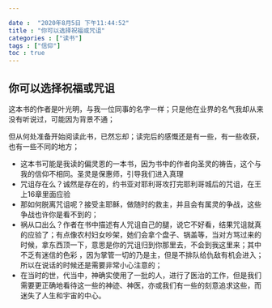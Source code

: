 ```yaml
---

date :  "2020年8月5日 下午11:44:52" 
title : "你可以选择祝福或咒诅" 
categories : ["读书"] 
tags : ["信仰"] 
toc : true
---
```


## 你可以选择祝福或咒诅

这本书的作者是叶光明，与我一位同事的名字一样；只是他在业界的名气我却从来没有听说过，可能因为背景不通；

但从何处准备开始阅读此书，已然忘却；读完后的感慨还是有一些，有一些收获，也有一些不同的地方；

- 这本书可能是我读的偏灵恩的一本书，因为书中的作者向圣灵的祷告，这个与我的信仰不相同。圣灵是保惠师，引导我们进入真理
- 咒诅存在么？诚然是存在的，约书亚对耶利哥攻打完耶利哥城后的咒诅，在王上16章里面应验
- 那如何脱离咒诅呢？接受主耶稣，做随时的救主，并且会有属灵的争战，这些争战也许你是看不到的；
- 祸从口出么？作者在书中描述有人咒诅自己的腿，说它不好看，结果咒诅就真的应验了；有点像农村妇女吵架，她们会拿个盘子、锅盖等，当对方骂过来的时候，拿东西顶一下，意思是你的咒诅归到你那里去，不会到我这里来；其中不乏有迷信的色彩 ，因为掌管一切的乃是主，但是不排队给仇敌有机会进入；所以在说话的时候还是需要非常小心注意的；
- 在当时的世，代当中，神确实使用了一批的人，进行了医治的工作，但是我们需要更正确地看待这一些的神迹、神医，亦或我们有一些的刻意追求这些，而迷失了人生和宇宙的中心。



